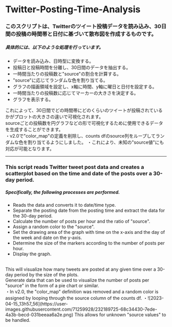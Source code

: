 # Twitter-Posting-Time-Analysis
### このスクリプトは、Twitterのツイート投稿データを読み込み、30日間の投稿の時間帯と日付に基づいて散布図を作成するものです。

##### 具体的には、以下のような処理を行っています。

- データを読み込み、日時型に変換する。
- 投稿日と投稿時間を分離し、30日間のデータを抽出する。
- 一時間当たりの投稿数と"source"の割合を計算する。
- "source"に応じてランダムな色を割り当てる。
- グラフの描画領域を設定し、x軸に時間、y軸に曜日と日付を設定する。
- 一時間当たりの投稿数に応じてマーカーの大きさを決定する。
- グラフを表示する。


これによって、30日間でどの時間帯にどのくらいのツイートが投稿されているかがプロットの大きさの違いで可視化されます。<br>
sourceごとの投稿数を円グラフなどの形で可視化するために使用できるデータを生成することができます。<br>
・v2.0で"color_map"の定義を削除し、counts dfのsource列をループしてランダムな色を割り当てるようにしました。
・これにより、未知の"source値"にも対応が可能となります。

***********************************************************************************************************************************************************************


### This script reads Twitter tweet post data and creates a scatterplot based on the time and date of the posts over a 30-day period.
##### Specifically, the following processes are performed.<br>

- Reads the data and converts it to date/time type.
- Separate the posting date from the posting time and extract the data for the 30-day period.
- Calculate the number of posts per hour and the ratio of "source".
- Assign a random color to the "source".
- Set the drawing area of the graph with time on the x-axis and the day of the week and date on the y-axis.
- Determine the size of the markers according to the number of posts per hour.
- Display the graph.<br>
<br>
This will visualize how many tweets are posted at any given time over a 30-day period by the size of the plots.<br>
Generate data that can be used to visualize the number of posts per "source" in the form of a pie chart or similar.<br>
・In v2.0, the "color_map" definition was removed and a random color is assigned by looping through the source column of the counts df. 
・![2023-04-15_13h57_56](https://user-images.githubusercontent.com/71259928/232189725-68c34430-7ede-4a3b-becd-031beeaa6a2e.png)
This allows for unknown "source values" to be handled.
